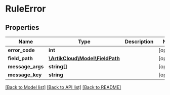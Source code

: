 # RuleError

## Properties
Name | Type | Description | Notes
------------ | ------------- | ------------- | -------------
**error_code** | **int** |  | [optional] 
**field_path** | [**\ArtikCloud\Model\FieldPath**](FieldPath.md) |  | [optional] 
**message_args** | **string[]** |  | [optional] 
**message_key** | **string** |  | [optional] 

[[Back to Model list]](../README.md#documentation-for-models) [[Back to API list]](../README.md#documentation-for-api-endpoints) [[Back to README]](../README.md)


